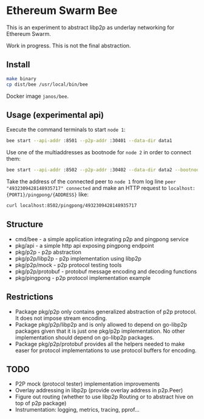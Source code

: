 # Ethereum Swarm Bee

This is an experiment to abstract libp2p as underlay networking for Ethereum Swarm.

Work in progress. This is not the final abstraction.

## Install

```sh
make binary
cp dist/bee /usr/local/bin/bee
```

Docker image `janos/bee`.

## Usage (experimental api)

Execute the command terminals to start `node 1`:

```sh
bee start --api-addr :8501 --p2p-addr :30401 --data-dir data1
```

Use one of the multiaddresses as bootnode for `node 2` in order to connect them:

```sh
bee start --api-addr :8502 --p2p-addr :30402 --data-dir data2 --bootnode /ip4/127.0.0.1/tcp/30401/p2p/QmT4TNB4cKYanUjdYodw1Cns8cuVaRVo24hHNYcT7JjkTB
```

Take the address of the connected peer to `node 1` from log line `peer "4932309428148935717" connected` and make an HTTP request to `localhost:{PORT1}/pingpong/{ADDRESS}` like:

```sh
curl localhost:8502/pingpong/4932309428148935717
```

## Structure

- cmd/bee - a simple application integrating p2p and pingpong service
- pkg/api - a simple http api exposing pingpong endpoint
- pkg/p2p - p2p abstraction
- pkg/p2p/libp2p - p2p implementation using libp2p
- pkg/p2p/mock - p2p protocol testing tools
- pkg/p2p/protobuf - protobuf message encoding and decoding functions
- pkg/pingpong - p2p protocol implementation example

## Restrictions

- Package pkg/p2p only contains generalized abstraction of p2p protocol. It does not impose stream encoding.
- Package pkg/p2p/libp2p and is only allowed to depend on go-libp2p packages given that it is just one pkg/p2p implementation. No other implementation should depend on go-libp2p packages.
- Package pkg/p2p/protobuf provides all the helpers needed to make easer for protocol implementations to use protocol buffers for encoding.

## TODO

- P2P mock (protocol tester) implementation improvements
- Overlay addressing in libp2p (provide overlay address in p2p.Peer)
- Figure out routing (whether to use libp2p Routing or to abstract hive on top of p2p package)
- Instrumentation: logging, metrics, tracing, pprof...
